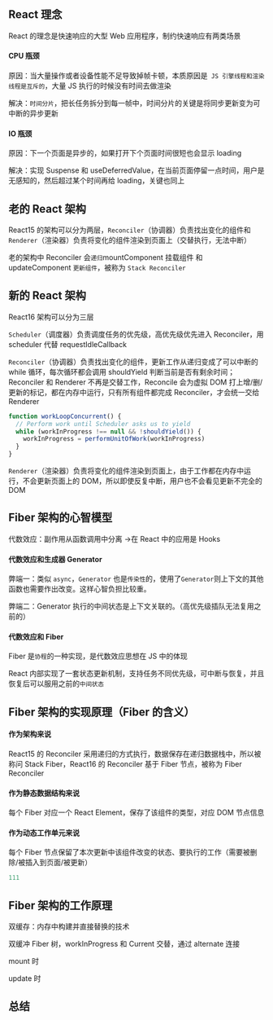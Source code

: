 ## React 理念

React 的理念是快速响应的大型 Web 应用程序，制约快速响应有两类场景

#### CPU 瓶颈

原因：当大量操作或者设备性能不足导致掉帧卡顿，本质原因是` JS 引擎线程和渲染线程是互斥的`，大量 JS 执行的时候没有时间去做渲染

解决：`时间分片`，把长任务拆分到每一帧中，时间分片的关键是将同步更新变为可中断的异步更新

#### IO 瓶颈

原因：下一个页面是异步的，如果打开下个页面时间很短也会显示 loading

解决：实现 Suspense 和 useDeferredValue，在当前页面停留一点时间，用户是无感知的，然后超过某个时间再给 loading，关键也同上

## 老的 React 架构

React15 的架构可以分为两层，`Reconciler`（协调器）负责找出变化的组件和 `Renderer`（渲染器）负责将变化的组件渲染到页面上（交替执行，无法中断）

老的架构中 Reconciler 会`递归`mountComponent 挂载组件 和 updateComponent `更新组件`，被称为 `Stack Reconciler`

## 新的 React 架构

React16 架构可以分为三层

`Scheduler`（调度器）负责调度任务的优先级，高优先级优先进入 Reconciler，用 scheduler 代替 requestIdleCallback

`Reconciler`（协调器）负责找出变化的组件，更新工作从递归变成了可以中断的 while 循环，每次循环都会调用 shouldYield 判断当前是否有剩余时间；Reconciler 和 Renderer 不再是交替工作，Reconcile 会为虚拟 DOM 打上增/删/更新的标记，都在内存中运行，只有所有组件都完成 Reconciler，才会统一交给 Renderer

```js
function workLoopConcurrent() {
  // Perform work until Scheduler asks us to yield
  while (workInProgress !== null && !shouldYield()) {
    workInProgress = performUnitOfWork(workInProgress)
  }
}
```

`Renderer`（渲染器）负责将变化的组件渲染到页面上，由于工作都在内存中运行，不会更新页面上的 DOM，所以即使反复中断，用户也不会看见更新不完全的 DOM

## Fiber 架构的心智模型

代数效应：副作用从函数调用中分离 ->在 React 中的应用是 Hooks

#### 代数效应和生成器 Generator

弊端一：类似 `async`，`Generator` 也是`传染性`的，使用了`Generator`则上下文的其他函数也需要作出改变。这样心智负担比较重。

弊端二：Generator 执行的中间状态是上下文关联的。（高优先级插队无法复用之前的）

#### 代数效应和 Fiber

Fiber 是`协程`的一种实现，是代数效应思想在 JS 中的体现

React 内部实现了一套状态更新机制，支持任务不同优先级，可中断与恢复，并且恢复后可以服用之前的`中间状态`

## Fiber 架构的实现原理（Fiber 的含义）

#### 作为架构来说

React15 的 Reconciler 采用递归的方式执行，数据保存在递归数据栈中，所以被称问 Stack Fiber，React16 的 Reconciler 基于 Fiber 节点，被称为 Fiber Reconciler

#### 作为静态数据结构来说

每个 Fiber 对应一个 React Element，保存了该组件的类型，对应 DOM 节点信息

#### 作为动态工作单元来说

每个 Fiber 节点保留了本次更新中该组件改变的状态、要执行的工作（需要被删除/被插入到页面/被更新）

```js
111
```

## Fiber 架构的工作原理

双缓存：内存中构建并直接替换的技术

双缓冲 Fiber 树，workInProgress 和 Current 交替，通过 alternate 连接

mount 时

update 时

## 总结
